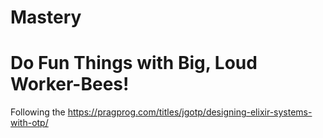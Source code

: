 # Mastery

# Do Fun Things with Big, Loud Worker-Bees!
Following the https://pragprog.com/titles/jgotp/designing-elixir-systems-with-otp/ 

